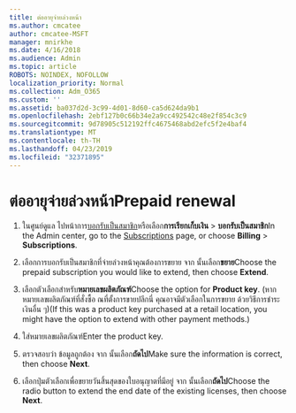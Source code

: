 ```yaml
---
title: ต่ออายุจ่ายล่วงหน้า
ms.author: cmcatee
author: cmcatee-MSFT
manager: mnirkhe
ms.date: 4/16/2018
ms.audience: Admin
ms.topic: article
ROBOTS: NOINDEX, NOFOLLOW
localization_priority: Normal
ms.collection: Adm_O365
ms.custom: ''
ms.assetid: ba037d2d-3c99-4d01-8d60-ca5d624da9b1
ms.openlocfilehash: 2ebf127b0c66b34e2a9cc492542c48e2f854c3c9
ms.sourcegitcommit: 9d78905c512192ffc4675468abd2efc5f2e4baf4
ms.translationtype: MT
ms.contentlocale: th-TH
ms.lasthandoff: 04/23/2019
ms.locfileid: "32371895"
---
```

# <a name="prepaid-renewal"></a><span data-ttu-id="4d1af-102">ต่ออายุจ่ายล่วงหน้า</span><span class="sxs-lookup"><span data-stu-id="4d1af-102">Prepaid renewal</span></span>

1. <span data-ttu-id="4d1af-103">ในศูนย์ดูแล ไปหน้าการ[บอกรับเป็นสมาชิก](https://go.microsoft.com/fwlink/p/?linkid=842054)หรือเลือก**การเรียกเก็บเงิน** \> **บอกรับเป็นสมาชิก**</span><span class="sxs-lookup"><span data-stu-id="4d1af-103">In the Admin center, go to the [Subscriptions](https://go.microsoft.com/fwlink/p/?linkid=842054) page, or choose **Billing** \> **Subscriptions**.</span></span>
    
2. <span data-ttu-id="4d1af-104">เลือกการบอกรับเป็นสมาชิกที่จ่ายล่วงหน้าคุณต้องการขยาย จาก นั้นเลือก**ขยาย**</span><span class="sxs-lookup"><span data-stu-id="4d1af-104">Choose the prepaid subscription you would like to extend, then choose **Extend**.</span></span>
    
3. <span data-ttu-id="4d1af-105">เลือกตัวเลือกสำหรับ**หมายเลขผลิตภัณฑ์**</span><span class="sxs-lookup"><span data-stu-id="4d1af-105">Choose the option for **Product key**.</span></span> <span data-ttu-id="4d1af-106">(หากหมายเลขผลิตภัณฑ์ที่สั่งซื้อ ณที่ตั้งการขายปลีกนี่ คุณอาจมีตัวเลือกในการขยาย ด้วยวิธีการชำระเงินอื่น ๆ)</span><span class="sxs-lookup"><span data-stu-id="4d1af-106">(If this was a product key purchased at a retail location, you might have the option to extend with other payment methods.)</span></span>
    
4. <span data-ttu-id="4d1af-107">ใส่หมายเลขผลิตภัณฑ์</span><span class="sxs-lookup"><span data-stu-id="4d1af-107">Enter the product key.</span></span>
    
5. <span data-ttu-id="4d1af-108">ตรวจสอบว่า ข้อมูลถูกต้อง จาก นั้นเลือก**ถัดไป**</span><span class="sxs-lookup"><span data-stu-id="4d1af-108">Make sure the information is correct, then choose **Next**.</span></span>
    
6. <span data-ttu-id="4d1af-109">เลือกปุ่มตัวเลือกเพื่อขยายวันสิ้นสุดของใบอนุญาตที่มีอยู่ จาก นั้นเลือก**ถัดไป**</span><span class="sxs-lookup"><span data-stu-id="4d1af-109">Choose the radio button to extend the end date of the existing licenses, then choose **Next**.</span></span>
    

